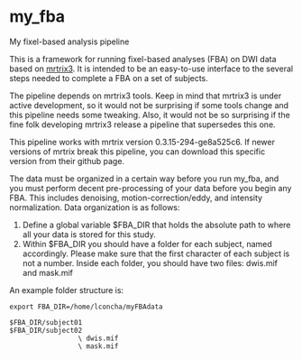 # my_fba
My fixel-based analysis pipeline


This is a framework for running fixel-based analyses (FBA) on DWI data based on [mrtrix3](http://www.mrtrix.org/).
It is intended to be an easy-to-use interface to the several steps needed to complete a FBA on a set of subjects.

The pipeline depends on mrtrix3 tools. Keep in mind that mrtrix3 is under active development, so it would not be surprising if some tools change and this pipeline needs some tweaking. Also, it would not be so surprising if the fine folk developing mrtrix3 release a pipeline that supersedes this one.

This pipeline works with mrtrix version 0.3.15-294-ge8a525c6. If newer versions of mrtrix break this pipeline, you can download this specific version from their github page.

The data must be organized in a certain way before you run my_fba, and you must perform decent pre-processing of your data before you begin any FBA. This includes denoising, motion-correction/eddy, and intensity normalization. Data organization is as follows:

1. Define a global variable $FBA_DIR that holds the absolute path to where all your data is stored for this study.
2. Within $FBA_DIR you should have a folder for each subject, named accordingly. Please make sure that the first character of each subject is not a number. Inside each folder, you should have two files: dwis.mif and mask.mif


An example folder structure is:

    export FBA_DIR=/home/lconcha/myFBAdata

    $FBA_DIR/subject01
    $FBA_DIR/subject02
                     \ dwis.mif
                     \ mask.mif
                 
                 
